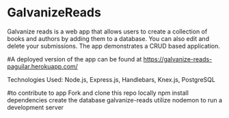 # GalvanizeReads

Galvanize reads is a web app that allows users to create a collection of books and authors by adding them to a database. You can also edit
and delete your submissions. The app demonstrates a CRUD based application.

#A deployed version of the app can be found at https://galvanize-reads-paguilar.herokuapp.com/

Technologies Used:
Node.js,
Express.js,
Handlebars,
Knex.js,
PostgreSQL

#to contribute to app
Fork and clone this repo locally
npm install dependencies
create the database galvanize-reads
utilize nodemon to run a development server
